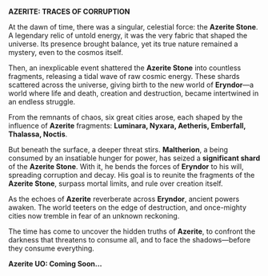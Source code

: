 **AZERITE: TRACES OF CORRUPTION**

At the dawn of time, there was a singular, celestial force: the **Azerite Stone**. A legendary relic of untold energy, it was the very fabric that shaped the universe. 
Its presence brought balance, yet its true nature remained a mystery, even to the cosmos itself.

Then, an inexplicable event shattered the **Azerite Stone** into countless fragments, releasing a tidal wave of raw cosmic energy. 
These shards scattered across the universe, giving birth to the new world of **Eryndor**—a world where life and death, creation and destruction, became intertwined in an endless struggle.

From the remnants of chaos, six great cities arose, each shaped by the influence of **Azerite** fragments: 
**Luminara, Nyxara, Aetheris, Emberfall, Thalassa, Noctis**.

But beneath the surface, a deeper threat stirs. **Maltherion**, a being consumed by an insatiable hunger for power, has seized a **significant shard** of the **Azerite Stone**. 
With it, he bends the forces of **Eryndor** to his will, spreading corruption and decay. His goal is to reunite the fragments of the **Azerite Stone**, surpass mortal limits, and rule over creation itself.

As the echoes of **Azerite** reverberate across **Eryndor**, ancient powers awaken. The world teeters on the edge of destruction, and once-mighty cities now tremble in fear of an unknown reckoning.

The time has come to uncover the hidden truths of **Azerite**, to confront the darkness that threatens to consume all, and to face the shadows—before they consume everything.

**Azerite UO: Coming Soon...**
